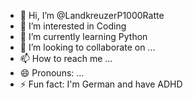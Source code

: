 - 👋 Hi, I’m @LandkreuzerP1000Ratte
- 👀 I’m interested in Coding
- 🌱 I’m currently learning Python
- 💞️ I’m looking to collaborate on ...
- 📫 How to reach me ... 
- 😄 Pronouns: ... 
- ⚡ Fun fact: I'm German and have ADHD

<!---
LandkreuzerP1000Ratte/LandkreuzerP1000Ratte is a ✨ special ✨ repository because its `README.md` (this file) appears on your GitHub profile.
You can click the Preview link to take a look at your changes.
--->
